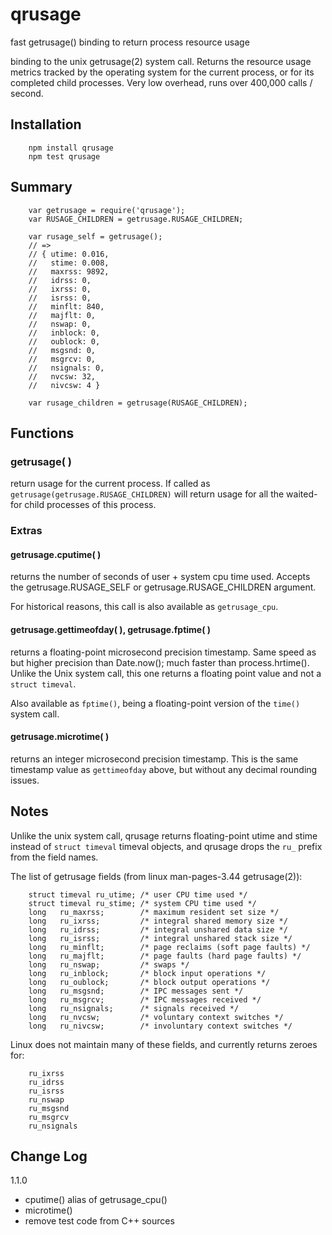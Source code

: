 qrusage
=======

fast getrusage() binding to return process resource usage

binding to the unix getrusage(2) system call.  Returns the resource usage
metrics tracked by the operating system for the current process, or for its
completed child processes.  Very low overhead, runs over 400,000 calls /
second.


## Installation

        npm install qrusage
        npm test qrusage


## Summary

        var getrusage = require('qrusage');
        var RUSAGE_CHILDREN = getrusage.RUSAGE_CHILDREN;

        var rusage_self = getrusage();
        // =>
        // { utime: 0.016,
        //   stime: 0.008,
        //   maxrss: 9892,
        //   idrss: 0,
        //   ixrss: 0,
        //   isrss: 0,
        //   minflt: 840,
        //   majflt: 0,
        //   nswap: 0,
        //   inblock: 0,
        //   oublock: 0,
        //   msgsnd: 0,
        //   msgrcv: 0,
        //   nsignals: 0,
        //   nvcsw: 32,
        //   nivcsw: 4 }

        var rusage_children = getrusage(RUSAGE_CHILDREN);


## Functions

### getrusage( )

return usage for the current process.  If called as
`getrusage(getrusage.RUSAGE_CHILDREN)` will return usage for all the
waited-for child processes of this process.

### Extras

#### getrusage.cputime( )

returns the number of seconds of user + system cpu time used.  Accepts
the getrusage.RUSAGE_SELF or getrusage.RUSAGE_CHILDREN argument.

For historical reasons, this call is also available as `getrusage_cpu`.

#### getrusage.gettimeofday( ), getrusage.fptime( )

returns a floating-point microsecond precision timestamp.  Same speed as
but higher precision than Date.now(); much faster than process.hrtime().
Unlike the Unix system call, this one returns a floating point value and
not a `struct timeval`.

Also available as `fptime()`, being a floating-point version of the
`time()` system call.

#### getrusage.microtime( )

returns an integer microsecond precision timestamp.  This is the same
timestamp value as `gettimeofday` above, but without any decimal
rounding issues.

## Notes

Unlike the unix system call, qrusage returns floating-point utime and stime
instead of `struct timeval` timeval objects, and qrusage drops the `ru_`
prefix from the field names.

The list of getrusage fields (from linux man-pages-3.44 getrusage(2)):

        struct timeval ru_utime; /* user CPU time used */
        struct timeval ru_stime; /* system CPU time used */
        long   ru_maxrss;        /* maximum resident set size */
        long   ru_ixrss;         /* integral shared memory size */
        long   ru_idrss;         /* integral unshared data size */
        long   ru_isrss;         /* integral unshared stack size */
        long   ru_minflt;        /* page reclaims (soft page faults) */
        long   ru_majflt;        /* page faults (hard page faults) */
        long   ru_nswap;         /* swaps */
        long   ru_inblock;       /* block input operations */
        long   ru_oublock;       /* block output operations */
        long   ru_msgsnd;        /* IPC messages sent */
        long   ru_msgrcv;        /* IPC messages received */
        long   ru_nsignals;      /* signals received */
        long   ru_nvcsw;         /* voluntary context switches */
        long   ru_nivcsw;        /* involuntary context switches */

Linux does not maintain many of these fields, and currently returns zeroes for:

        ru_ixrss
        ru_idrss
        ru_isrss
        ru_nswap
        ru_msgsnd
        ru_msgrcv
        ru_nsignals

## Change Log

1.1.0
- cputime() alias of getrusage_cpu()
- microtime()
- remove test code from C++ sources
